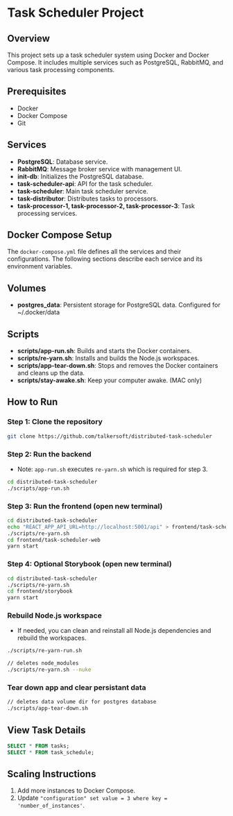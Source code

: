 # Task Scheduler Project

## Overview
This project sets up a task scheduler system using Docker and Docker Compose. It includes multiple services such as PostgreSQL, RabbitMQ, and various task processing components.

## Prerequisites
- Docker
- Docker Compose
- Git

## Services
- **PostgreSQL**: Database service.
- **RabbitMQ**: Message broker service with management UI.
- **init-db**: Initializes the PostgreSQL database.
- **task-scheduler-api**: API for the task scheduler.
- **task-scheduler**: Main task scheduler service.
- **task-distributor**: Distributes tasks to processors.
- **task-processor-1, task-processor-2, task-processor-3**: Task processing services.

## Docker Compose Setup
The `docker-compose.yml` file defines all the services and their configurations. The following sections describe each service and its environment variables.

## Volumes
- **postgres_data**: Persistent storage for PostgreSQL data. Configured for ~/.docker/data

## Scripts
- **scripts/app-run.sh**: Builds and starts the Docker containers.
- **scripts/re-yarn.sh**: Installs and builds the Node.js workspaces.
- **scripts/app-tear-down.sh**: Stops and removes the Docker containers and cleans up the data.
- **scripts/stay-awake.sh**: Keep your computer awake. (MAC only)

## How to Run

### Step 1: Clone the repository
```sh
git clone https://github.com/talkersoft/distributed-task-scheduler
```

### Step 2: Run the backend
- Note: `app-run.sh` executes `re-yarn.sh` which is required for step 3.
```sh
cd distributed-task-scheduler
./scripts/app-run.sh
```

### Step 3: Run the frontend (open new terminal)
```sh
cd distributed-task-scheduler
echo "REACT_APP_API_URL=http://localhost:5001/api" > frontend/task-scheduler-web/.env
./scripts/re-yarn.sh
cd frontend/task-scheduler-web
yarn start
```

### Step 4: Optional Storybook (open new terminal)
```sh
cd distributed-task-scheduler
./scripts/re-yarn.sh
cd frontend/storybook
yarn start
```

### Rebuild Node.js workspace
- If needed, you can clean and reinstall all Node.js dependencies and rebuild the workspaces.
```sh
./scripts/re-yarn-run.sh

// deletes node_modules
./scripts/re-yarn.sh --nuke
```

### Tear down app and clear persistant data
```sh
// deletes data volume dir for postgres database
./scripts/app-tear-down.sh 
```

## View Task Details
```sql
SELECT * FROM tasks;
SELECT * FROM task_schedule;
```

## Scaling Instructions
1. Add more instances to Docker Compose.
2. Update `"configuration" set value = 3 where key = 'number_of_instances'`.
